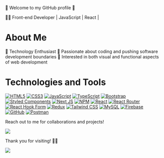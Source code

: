 🌟 Welcome to my GitHub profile 🌟

👨‍💻 Front-end Developer | JavaScript | React |

# About Me
🔹 Technology Enthusiast
🔹 Passionate about coding and pushing software development boundaries
🔹 Interested in both visual and functional aspects of web development

# Technologies and Tools

[![HTML5](https://img.shields.io/badge/-HTML5-E34F26?style=for-the-badge&logo=html5&logoColor=white)](https://developer.mozilla.org/en-US/docs/Web/HTML)
[![CSS3](https://img.shields.io/badge/-CSS3-1572B6?style=for-the-badge&logo=css3&logoColor=white)](https://developer.mozilla.org/en-US/docs/Web/CSS)
[![JavaScript](https://img.shields.io/badge/-JavaScript-F7DF1E?style=for-the-badge&logo=javascript&logoColor=black)](https://developer.mozilla.org/en-US/docs/Web/JavaScript)
[![TypeScript](https://img.shields.io/badge/-TypeScript-007ACC?style=for-the-badge&logo=typescript&logoColor=white)](https://www.typescriptlang.org/)
[![Bootstrap](https://img.shields.io/badge/-Bootstrap-563D7C?style=for-the-badge&logo=bootstrap&logoColor=white)](https://getbootstrap.com/)
[![Styled Components](https://img.shields.io/badge/-Styled%20Components-DB7093?style=for-the-badge&logo=styled-components&logoColor=white)](https://styled-components.com/)
[![Next JS](https://img.shields.io/badge/-Next.js-000000?style=for-the-badge&logo=next.js&logoColor=white)](https://nextjs.org/)
[![NPM](https://img.shields.io/badge/-NPM-CB3837?style=for-the-badge&logo=npm&logoColor=white)](https://www.npmjs.com/)
[![React](https://img.shields.io/badge/-React-61DAFB?style=for-the-badge&logo=react&logoColor=black)](https://reactjs.org/)
[![React Router](https://img.shields.io/badge/-React%20Router-CA4245?style=for-the-badge&logo=react-router&logoColor=white)](https://reactrouter.com/)
[![React Hook Form](https://img.shields.io/badge/-React%20Hook%20Form-EC5990?style=for-the-badge&logo=react-hook-form&logoColor=white)](https://react-hook-form.com/)
[![Redux](https://img.shields.io/badge/-Redux-764ABC?style=for-the-badge&logo=redux&logoColor=white)](https://redux.js.org/)
[![Tailwind CSS](https://img.shields.io/badge/-Tailwind%20CSS-38B2AC?style=for-the-badge&logo=tailwind-css&logoColor=white)](https://tailwindcss.com/)
[![MySQL](https://img.shields.io/badge/-MySQL-4479A1?style=for-the-badge&logo=mysql&logoColor=white)](https://www.mysql.com/)
[![Firebase](https://img.shields.io/badge/-Firebase-FFCA28?style=for-the-badge&logo=firebase&logoColor=black)](https://firebase.google.com/)
[![GitHub](https://img.shields.io/badge/-GitHub-181717?style=for-the-badge&logo=github&logoColor=white)](https://github.com/)
[![Postman](https://img.shields.io/badge/-Postman-FF6C37?style=for-the-badge&logo=postman&logoColor=white)](https://www.postman.com/)

Reach out to me for collaborations and projects!

<a href="https://www.linkedin.com/in/kristiyan-bakalov/" target="_blank">
    <img src="https://img.shields.io/badge/LinkedIn-0A66C2?style=for-the-badge&logo=linkedin&logoColor=white" />
  </a>

Thank you for visiting! 🙏✨

<a href="https://visitcount.itsvg.in">
  <img src="https://visitcount.itsvg.in/api?id=kris-985&label=Views&color=1&icon=0&pretty=false" />
</a>
